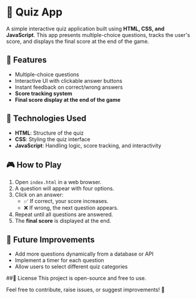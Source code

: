 # 📝 Quiz App

A simple interactive quiz application built using **HTML, CSS, and JavaScript**. This app presents multiple-choice questions, tracks the user's score, and displays the final score at the end of the game.

## 🚀 Features
- Multiple-choice questions
- Interactive UI with clickable answer buttons
- Instant feedback on correct/wrong answers
- **Score tracking system**
- **Final score display at the end of the game**

## 📌 Technologies Used
- **HTML**: Structure of the quiz
- **CSS**: Styling the quiz interface
- **JavaScript**: Handling logic, score tracking, and interactivity

## 🎮 How to Play
1. Open `index.html` in a web browser.
2. A question will appear with four options.
3. Click on an answer:
   - ✅ If correct, your score increases.
   - ❌ If wrong, the next question appears.
4. Repeat until all questions are answered.
5. The **final score** is displayed at the end.

## 🎯 Future Improvements
- Add more questions dynamically from a database or API
- Implement a timer for each question
- Allow users to select different quiz categories

##📌 License
This project is open-source and free to use.

Feel free to contribute, raise issues, or suggest improvements! 🚀
